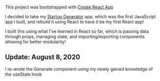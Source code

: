 This project was bootstrapped with [Create React App](https://github.com/facebook/create-react-app)

I decided to take my [Startup Generator](https://github.com/andrews1022/startup-generator) app, which was the first JavaScript app I built, and rebuild it using React to have it be my first React app!

I built this using what I've learned in React so far, which is passing data through props, managing state, and importing/exporting components allowing for better modularity!

## Update: August 8, 2020

I re-wrote the Generate component using my newly gained knowledge of the useState hook
